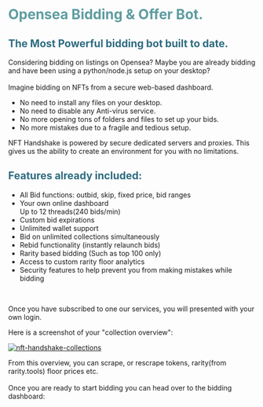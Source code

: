 <!-- #######  YAY, I AM THE SOURCE EDITOR! #########-->
<h1 style="color: #5e9ca0;">Opensea Bidding &amp; Offer Bot.</h1>
<h2 style="color: #2e6c80;">The Most Powerful bidding bot built to date.</h2>
<p>Considering bidding on listings on Opensea? Maybe you are already bidding and have been using a python/node.js setup on your desktop?<br /><br />Imagine bidding on NFTs from a secure web-based dashboard.</p>
<ul>
<li>No need to install any files on your desktop.</li>
<li>No need to disable any Anti-virus service.</li>
<li>No more opening tons of folders and files to set up your bids.</li>
<li>No more mistakes due to a fragile and tedious setup.</li>
</ul>
<p>NFT Handshake is powered by secure dedicated servers and proxies. This gives us the ability to create an environment for you with no limitations.</p>
<h2 style="color: #2e6c80;">Features already included:</h2>
<ul>
<li style="clear: both;">All Bid functions: outbid, skip, fixed price, bid ranges</li>
<li>Your own online dashboard<br />Up to 12 threads(240 bids/min)</li>
<li style="clear: both;">Custom bid expirations</li>
<li style="clear: both;">Unlimited wallet support</li>
<li style="clear: both;">Bid on unlimited collections simultaneously</li>
<li>Rebid functionality (instantly relaunch bids)</li>
<li>Rarity based bidding (Such as top 100 only)</li>
<li>Access to custom rarity floor analytics</li>
<li>Security features to help prevent you from making mistakes while bidding</li>
</ul>
<p>&nbsp; &nbsp; &nbsp; &nbsp; &nbsp; &nbsp; &nbsp;</p>
<p>Once you have subscribed to one our services, you will presented with your own login.</p>
<p>Here is a screenshot of your "collection overview":</p>
<p><a href="https://ibb.co/Brj8gVJ"><img src="https://i.ibb.co/4YMBjZL/nft-handshake-collections.png" alt="nft-handshake-collections" border="0" /></a></p>
<p>From this overview, you can scrape, or rescrape tokens, rarity(from rarity.tools) floor prices etc.<br /><br />Once you are ready to start bidding you can head over to the bidding dashboard:<br /><br /></p>
<p>&nbsp;</p>
<p>&nbsp;</p>
<p>&nbsp;</p>
